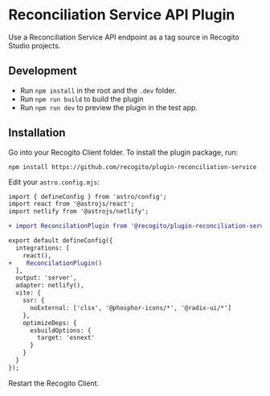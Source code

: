 # Reconciliation Service API Plugin

Use a Reconciliation Service API endpoint as a tag source in Recogito Studio projects.

## Development

- Run `npm install` in the root and the `.dev` folder.
- Run `npm run build` to build the plugin
- Run `npm run dev` to preview the plugin in the test app.

## Installation

Go into your Recogito Client folder. To install the plugin package, run:

```
npm install https://github.com/recogito/plugin-reconciliation-service
```

Edit your `astro.config.mjs`:

```diff
import { defineConfig } from 'astro/config';
import react from '@astrojs/react';
import netlify from '@astrojs/netlify';

+ import ReconcilationPlugin from '@recogito/plugin-reconciliation-service';

export default defineConfig({
  integrations: [
    react(),
+    ReconcilationPlugin()
  ],
  output: 'server',
  adapter: netlify(),
  vite: {
    ssr: {
      noExternal: ['clsx', '@phosphor-icons/*', '@radix-ui/*']
    },
    optimizeDeps: {
      esbuildOptions: {
        target: 'esnext'
      }
    }
  }
});
```

Restart the Recogito Client.
